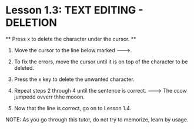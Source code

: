 # Lesson 1.3: TEXT EDITING - DELETION

** Press  x  to delete the character under the cursor. **

1. Move the cursor to the line below marked --->.

2. To fix the errors, move the cursor until it is on top of the character to be deleted.

3. Press the  x  key to delete the unwanted character.

4. Repeat steps 2 through 4 until the sentence is correct.
---> The ccow jumpedd ovverr thhe mooon.

5. Now that the line is correct, go on to Lesson 1.4.

NOTE: As you go through this tutor, do not try to memorize, learn by usage.
